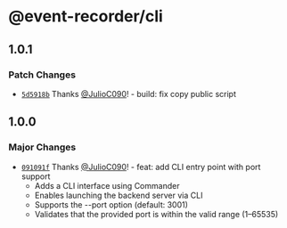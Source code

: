 # @event-recorder/cli

## 1.0.1

### Patch Changes

- [`5d5918b`](https://github.com/JulioC090/event-recorder/commit/5d5918bc8f21411c93e254da06f98a6819fafc4e) Thanks [@JulioC090](https://github.com/JulioC090)! - build: fix copy public script

## 1.0.0

### Major Changes

- [`091091f`](https://github.com/JulioC090/event-recorder/commit/091091f8d3e6b0eb1bc8c0c3463e1731d0b87127) Thanks [@JulioC090](https://github.com/JulioC090)! - feat: add CLI entry point with port support
  - Adds a CLI interface using Commander
  - Enables launching the backend server via CLI
  - Supports the --port option (default: 3001)
  - Validates that the provided port is within the valid range (1–65535)
